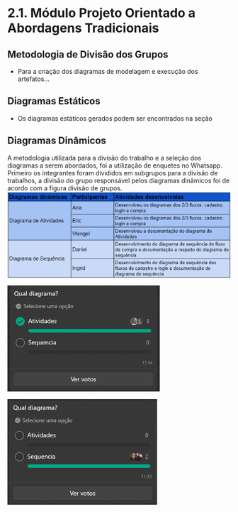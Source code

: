 # 2.1. Módulo Projeto Orientado a Abordagens Tradicionais

## Metodologia de Divisão dos Grupos

* Para a criação dos diagramas de modelagem e execução dos artefatos...
## Diagramas Estáticos

* Os diagramas estáticos gerados podem ser encontrados na seção 

## Diagramas Dinâmicos

A metodologia utilizada para a divisão do trabalho e a seleção dos diagramas a serem abordados, foi a utilização de enquetes no Whatsapp. Primeiro os integrantes foram divididos em subgrupos para a divisão de trabalhos, a divisão do grupo responsável pelos diagramas dinâmicos foi de acordo com a figura divisão de grupos.
 <img src="../IMG/Modelagem/diagramasDinamicos/participacao.png" width="" height=""> <br>

 <img src="../IMG/Modelagem/diagramasDinamicos/votacaoAtiv.png" width="" height=""> <br>
 
 <img src="../IMG/Modelagem/diagramasDinamicos/votacaoSeq.png" width="" height=""> <br>
